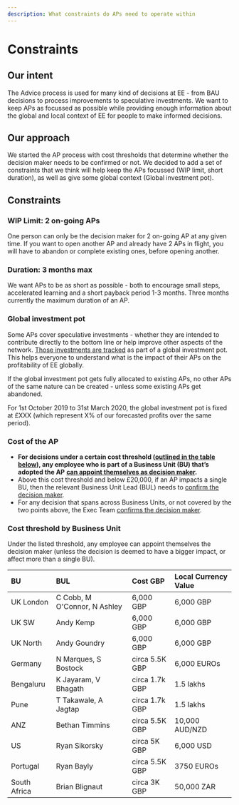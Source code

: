 ```yaml
---
description: What constraints do APs need to operate within
---
```


# Constraints

## Our intent

The Advice process is used for many kind of decisions at EE - from BAU decisions to process improvements to speculative investments. We want to keep APs as focussed as possible while providing enough information about the global and local context of EE for people to make informed decisions.

## Our approach

We started the AP process with cost thresholds that determine whether the decision maker needs to be confirmed or not. We decided to add a set of constraints that we think will help keep the APs focussed \(WIP limit, short duration\), as well as give some global context \(Global investment pot\).

## Constraints

### WIP Limit: 2 on-going APs

One person can only be the decision maker for 2 on-going AP at any given time. If you want to open another AP and already have 2 APs in flight, you will have to abandon or complete existing ones, before opening another.

### Duration: 3 months max

We want APs to be as short as possible - both to encourage small steps, accelerated learning and a short payback period 1-3 months.  Three months currently the maximum duration of an AP.

### Global investment pot

Some APs cover speculative investments - whether they are intended to contribute directly to the bottom line or help improve other aspects of the network. [Those investments are tracked](tracking-the-advice-process.md#categorise-the-ap) as part of a global investment pot. This helps everyone to understand what is the impact of their APs on the profitability of EE globally.

If the global investment pot gets fully allocated to existing APs, no other APs of the same nature can be created - unless some existing APs get abandoned.

For 1st October 2019 to 31st March 2020, the global investment pot is fixed at £XXX \(which represent X% of our forecasted profits over the same period\).

### Cost of the AP 

* **For decisions under a certain cost threshold \(**[**outlined in the table below**](constraints.md#value-threshold-by-business-unit)**\), any employee who is part of a Business Unit \(BU\) that’s adopted the AP** [**can appoint themselves as decision maker**](../how-the-ap-works/confirming-the-decision-maker.md#confirming-the-decision-maker)**.** 
* Above this cost threshold and below £20,000, if an AP impacts a single BU, then the relevant Business Unit Lead \(BUL\) needs to [confirm the decision maker](../how-the-ap-works/confirming-the-decision-maker.md#high-value-large-impact-decisions).
* For any decision that spans across Business Units, or not covered by the two points above, the Exec Team [confirms the decision maker](../how-the-ap-works/confirming-the-decision-maker.md#high-value-large-impact-decisions).

### Cost threshold by Business Unit

Under the listed threshold, any employee can appoint themselves the decision maker \(unless the decision is deemed to have a bigger impact, or affect more than a single BU\).

| **BU** | **BUL** | **Cost GBP** | **Local Currency Value** |
| :--- | :--- | :--- | :--- |
| UK London | C Cobb, M O'Connor, N Ashley | 6,000 GBP | 6,000 GBP |
| UK SW | Andy Kemp | 6,000 GBP | 6,000 GBP |
| UK North | Andy Goundry | 6,000 GBP | 6,000 GBP |
| Germany | N Marques, S Bostock | circa 5.5K GBP | 6,000 EUROs |
| Bengaluru | K Jayaram, V Bhagath | circa 1.7k GBP | 1.5 lakhs |
| Pune | T Takawale, A Jagtap | circa 1.7k GBP | 1.5 lakhs |
| ANZ | Bethan Timmins | circa 5.5K GBP | 10,000 AUD/NZD |
| US | Ryan Sikorsky | circa 5K GBP | 6,000 USD |
| Portugal | Ryan Bayly | circa 5.5K GBP | 3750 EUROs |
| South Africa | Brian Blignaut | circa 3K GBP | 50,000 ZAR |

### 



